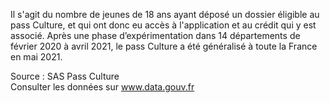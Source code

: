 <p>
Il s'agit du nombre de jeunes de 18 ans ayant déposé un dossier éligible au pass Culture, et qui ont donc eu accès à l'application et au crédit qui y est associé. Après une phase d’expérimentation dans 14 départements de février 2020 à avril 2021, le pass Culture a été généralisé à toute la France en mai 2021.
</p>
<p class="font-italic body-2">Source : SAS Pass Culture <br> Consulter les données sur <a target="_blank" href="https://www.data.gouv.fr/fr/datasets/barometre-des-resultats-de-laction-publique/">www.data.gouv.fr</a></p>